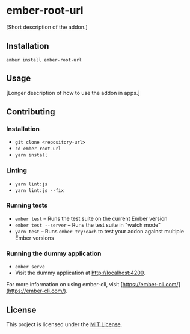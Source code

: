 ember-root-url
==============================================================================

[Short description of the addon.]

Installation
------------------------------------------------------------------------------

```
ember install ember-root-url
```


Usage
------------------------------------------------------------------------------

[Longer description of how to use the addon in apps.]


Contributing
------------------------------------------------------------------------------

### Installation

* `git clone <repository-url>`
* `cd ember-root-url`
* `yarn install`

### Linting

* `yarn lint:js`
* `yarn lint:js --fix`

### Running tests

* `ember test` – Runs the test suite on the current Ember version
* `ember test --server` – Runs the test suite in "watch mode"
* `yarn test` – Runs `ember try:each` to test your addon against multiple Ember versions

### Running the dummy application

* `ember serve`
* Visit the dummy application at [http://localhost:4200](http://localhost:4200).

For more information on using ember-cli, visit [https://ember-cli.com/](https://ember-cli.com/).

License
------------------------------------------------------------------------------

This project is licensed under the [MIT License](LICENSE.md).
